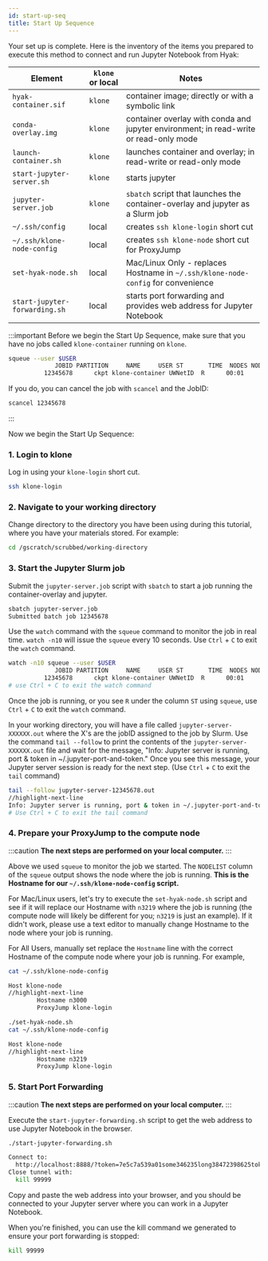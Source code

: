 ```yaml
---
id: start-up-seq
title: Start Up Sequence
---
```


Your set up is complete. Here is the inventory of the items you prepared to execute this method to connect and run Jupyter Notebook from Hyak:

| Element        | `klone` or local | Notes |
| --------------------------- | ------------------------------ | ----- |
| `hyak-container.sif`| `klone`        |container image; directly or with a symbolic link|
| `conda-overlay.img` |   `klone`          |container overlay with conda and jupyter environment; in read-write or read-only mode|
| `launch-container.sh`|   `klone`           |launches container and overlay; in read-write or read-only mode|
| `start-jupyter-server.sh`|   `klone`          | starts jupyter |
| `jupyter-server.job`|   `klone`          | `sbatch` script that launches the container-overlay and jupyter as a Slurm job |
|`~/.ssh/config`|   local          | creates `ssh klone-login` short cut |
|`~/.ssh/klone-node-config`|   local           | creates `ssh klone-node` short cut for ProxyJump|
|`set-hyak-node.sh`|   local          | Mac/Linux Only - replaces Hostname in `~/.ssh/klone-node-config` for convenience|
|`start-jupyter-forwarding.sh`|   local         | starts port forwarding and provides web address for Jupyter Notebook|


:::important
Before we begin the Start Up Sequence, make sure that you have no jobs called `klone-container` running on `klone`. 
```bash 
squeue --user $USER
             JOBID PARTITION     NAME     USER ST       TIME  NODES NODELIST(REASON)
          12345678      ckpt klone-container UWNetID  R      00:01      1 n3219
```
If you do, you can cancel the job with `scancel` and the JobID:

```bash
scancel 12345678
```
:::

Now we begin the Start Up Sequence: 

### 1. Login to klone

Log in using your `klone-login` short cut. 

```bash
ssh klone-login
```

### 2. Navigate to your working directory

Change directory to the directory you have been using during this tutorial, where you have your materials stored. For example:

```bash
cd /gscratch/scrubbed/working-directory
```

### 3. Start the Jupyter Slurm job

Submit the `jupyter-server.job` script with `sbatch` to start a job running the container-overlay and jupyter.

```bash
sbatch jupyter-server.job
Submitted batch job 12345678
```

Use the `watch` command with the `squeue` command to monitor the job in real time. `watch -n10` will issue the `squeue` every 10 seconds. Use `Ctrl` + `C` to exit the `watch` command.

```bash
watch -n10 squeue --user $USER
             JOBID PARTITION     NAME     USER ST       TIME  NODES NODELIST(REASON)
          12345678      ckpt klone-container UWNetID  R      00:01      1 n3219
# use Ctrl + C to exit the watch command
```

Once the job is running, or you see `R` under the column `ST` using `squeue`, use `Ctrl` + `C` to exit the `watch` command.

In your working directory, you will have a file called `jupyter-server-XXXXXX.out` where the X's are the jobID assigned to the job by Slurm. Use the command `tail --follow` to print the contents of the `jupyter-server-XXXXXX.out` file and wait for the message, "Info: Jupyter server is running, port & token in ~/.jupyter-port-and-token." Once you see this message, your Jupyter server session is ready for the next step. (Use `Ctrl` + `C` to exit the `tail` command)

```bash
tail --follow jupyter-server-12345678.out
//highlight-next-line
Info: Jupyter server is running, port & token in ~/.jupyter-port-and-token
# Use Ctrl + C to exit the tail command
```

### 4. Prepare your ProxyJump to the compute node

:::caution
**The next steps are performed on your local computer.**
:::

Above we used `squeue` to monitor the job we started. The `NODELIST` column of the `squeue` output shows the node where the job is running. **This is the Hostname for our `~/.ssh/klone-node-config` script.**

For Mac/Linux users, let's try to execute the `set-hyak-node.sh` script and see if it will replace our Hostname with `n3219` where the job is running (the compute node will likely be different for you; `n3219` is just an example). If it didn't work, please use a text editor to manually change Hostname to the node where your job is running. 

For All Users, manually set replace the `Hostname` line with the correct Hostname of the compute node where your job is running. For example, 

```bash
cat ~/.ssh/klone-node-config

Host klone-node
//highlight-next-line
        Hostname n3000
        ProxyJump klone-login

./set-hyak-node.sh
cat ~/.ssh/klone-node-config

Host klone-node
//highlight-next-line
        Hostname n3219
        ProxyJump klone-login
```

### 5. Start Port Forwarding

:::caution
**The next steps are performed on your local computer.**
:::

Execute the `start-jupyter-forwarding.sh` script to get the web address to use Jupyter Notebook in the browser. 

```bash
./start-jupyter-forwarding.sh

Connect to:
  http://localhost:8888/?token=7e5c7a539a01some346235long38472398625token2392386
Close tunnel with:
  kill 99999

```

Copy and paste the web address into your browser, and you should be connected to your Jupyter server where you can work in a Jupyter Notebook.

When you're finished, you can use the kill command we generated to ensure your port forwarding is stopped:

```bash
kill 99999
```
